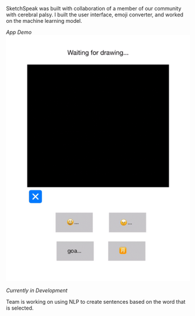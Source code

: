 SketchSpeak was built with collaboration of a member of our community with cerebral palsy. I built the user interface, emoji converter, and worked on the machine learning model.

*App Demo*
![SketchSpeak Demo](https://github.com/kripat06/SketchSpeak/blob/a55393ec52a6dea13e72e4cdce9f69c3cc0d3a29/images/potato_demo_small.gif)

*Currently in Development*

Team is working on using NLP to create sentences based on the word that is selected.
